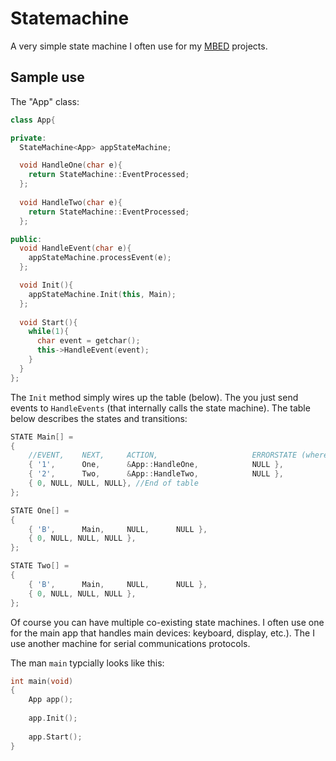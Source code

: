 # Statemachine
A very simple state machine I often use for my [MBED](http://mbed.org) projects.

## Sample use

The "App" class:

```cpp
class App{

private:
  StateMachine<App> appStateMachine;

  void HandleOne(char e){
    return StateMachine::EventProcessed;
  };
  
  void HandleTwo(char e){
    return StateMachine::EventProcessed;
  };

public:
  void HandleEvent(char e){
    appStateMachine.processEvent(e);
  };

  void Init(){
    appStateMachine.Init(this, Main);
  };
  
  void Start(){
    while(1){
      char event = getchar();
      this->HandleEvent(event);
    }
  }
};
```

The `Init` method simply wires up the table (below). The you just send events to `HandleEvents` (that internally calls the state machine). The table below describes the states and transitions:


```cpp
STATE Main[] =
{
    //EVENT,    NEXT,     ACTION,                     ERRORSTATE (where to land if there's an error)
    { '1',      One,      &App::HandleOne,            NULL }, 
    { '2',      Two,      &App::HandleTwo,            NULL },
    { 0, NULL, NULL, NULL}, //End of table
};

STATE One[] = 
{
    { 'B',      Main,     NULL,      NULL },
    { 0, NULL, NULL, NULL },
};

STATE Two[] = 
{
    { 'B',      Main,     NULL,      NULL },
    { 0, NULL, NULL, NULL },
};
```

Of course you can have multiple co-existing state machines. I often use one for the main app that handles main devices: keyboard, display, etc.). The I use another machine for serial communications protocols.

The man `main` typcially looks like this:

```cpp
int main(void)
{
    App app();
    
    app.Init();
    
    app.Start();
}
```
